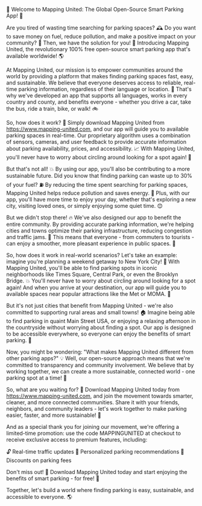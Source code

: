 🎉 Welcome to Mapping United: The Global Open-Source Smart Parking App! 🚀

Are you tired of wasting time searching for parking spaces? 🕰️ Do you want to save money on fuel, reduce pollution, and make a positive impact on your community? 💚 Then, we have the solution for you! 🎉 Introducing Mapping United, the revolutionary 100% free open-source smart parking app that's available worldwide! 🌎

At Mapping United, our mission is to empower communities around the world by providing a platform that makes finding parking spaces fast, easy, and sustainable. We believe that everyone deserves access to reliable, real-time parking information, regardless of their language or location. 💬 That's why we've developed an app that supports all languages, works in every country and county, and benefits everyone - whether you drive a car, take the bus, ride a train, bike, or walk! 🚲

So, how does it work? 🤔 Simply download Mapping United from https://www.mapping-united.com, and our app will guide you to available parking spaces in real-time. Our proprietary algorithm uses a combination of sensors, cameras, and user feedback to provide accurate information about parking availability, prices, and accessibility. 📈 With Mapping United, you'll never have to worry about circling around looking for a spot again! 🚗

But that's not all! 💥 By using our app, you'll also be contributing to a more sustainable future. Did you know that finding parking can waste up to 30% of your fuel? ⛽️ By reducing the time spent searching for parking spaces, Mapping United helps reduce pollution and saves energy. 🌟 Plus, with our app, you'll have more time to enjoy your day, whether that's exploring a new city, visiting loved ones, or simply enjoying some quiet time. 😊

But we didn't stop there! 🔥 We've also designed our app to benefit the entire community. By providing accurate parking information, we're helping cities and towns optimize their parking infrastructure, reducing congestion and traffic jams. 🚗 This means that everyone - from commuters to tourists - can enjoy a smoother, more pleasant experience in public spaces. 🌳

So, how does it work in real-world scenarios? Let's take an example: imagine you're planning a weekend getaway to New York City! 🗽️ With Mapping United, you'll be able to find parking spots in iconic neighborhoods like Times Square, Central Park, or even the Brooklyn Bridge. 💥 You'll never have to worry about circling around looking for a spot again! And when you arrive at your destination, our app will guide you to available spaces near popular attractions like the Met or MOMA. 🎨

But it's not just cities that benefit from Mapping United - we're also committed to supporting rural areas and small towns! 🏠 Imagine being able to find parking in quaint Main Street USA, or enjoying a relaxing afternoon in the countryside without worrying about finding a spot. Our app is designed to be accessible everywhere, so everyone can enjoy the benefits of smart parking. 🌼

Now, you might be wondering: "What makes Mapping United different from other parking apps?" 💡 Well, our open-source approach means that we're committed to transparency and community involvement. We believe that by working together, we can create a more sustainable, connected world - one parking spot at a time! 🌟

So, what are you waiting for? 🎉 Download Mapping United today from https://www.mapping-united.com, and join the movement towards smarter, cleaner, and more connected communities. Share it with your friends, neighbors, and community leaders - let's work together to make parking easier, faster, and more sustainable! 🚀

And as a special thank you for joining our movement, we're offering a limited-time promotion: use the code MAPPINGUNITED at checkout to receive exclusive access to premium features, including:

🔓 Real-time traffic updates
📍 Personalized parking recommendations
💸 Discounts on parking fees

Don't miss out! 🎉 Download Mapping United today and start enjoying the benefits of smart parking - for free! 🎁

Together, let's build a world where finding parking is easy, sustainable, and accessible to everyone. 🌎